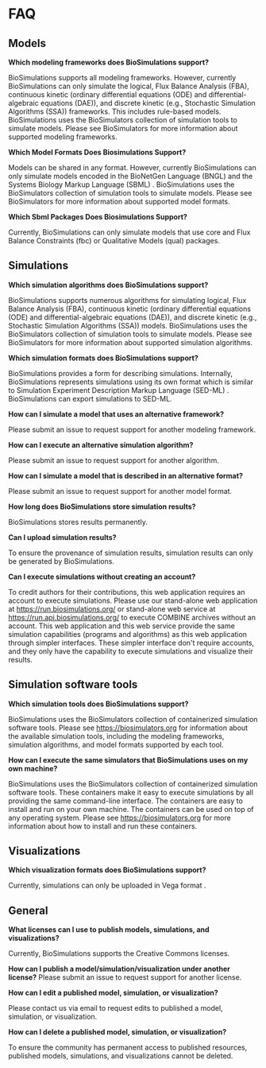 # FAQ

## Models

**Which modeling frameworks does BioSimulations support?**

BioSimulations supports all modeling frameworks. However, currently BioSimulations can only simulate the logical, Flux Balance Analysis (FBA), continuous kinetic (ordinary differential equations (ODE) and differential-algebraic equations (DAE)), and discrete kinetic (e.g., Stochastic Simulation Algorithms (SSA)) frameworks. This includes rule-based models. BioSimulations uses the BioSimulators collection of simulation tools to simulate models. Please see BioSimulators  for more information about supported modeling frameworks.

**Which Model Formats Does Biosimulations Support?**

Models can be shared in any format. However, currently BioSimulations can only simulate models encoded in the BioNetGen Language (BNGL)  and the Systems Biology Markup Language (SBML) . BioSimulations uses the BioSimulators collection of simulation tools to simulate models. Please see BioSimulators  for more information about supported model formats.

**Which Sbml Packages Does Biosimulations Support?**

Currently, BioSimulations can only simulate models that use core and Flux Balance Constraints (fbc)  or Qualitative Models (qual)  packages.

## Simulations 

**Which simulation algorithms does BioSimulations support?**

BioSimulations supports numerous algorithms for simulating logical, Flux Balance Analysis (FBA), continuous kinetic (ordinary differential equations (ODE) and differential-algebraic equations (DAE)), and discrete kinetic (e.g., Stochastic Simulation Algorithms (SSA)) models. BioSimulations uses the BioSimulators collection of simulation tools to simulate models. Please see BioSimulators  for more information about supported simulation algorithms.

**Which simulation formats does BioSimulations support?**

BioSimulations provides a form for describing simulations. Internally, BioSimulations represents simulations using its own format which is similar to Simulation Experiment Description Markup Language (SED-ML) . BioSimulations can export simulations to SED-ML.

**How can I simulate a model that uses an alternative framework?**

Please submit an issue  to request support for another modeling framework.

**How can I execute an alternative simulation algorithm?**

Please submit an issue  to request support for another algorithm.

**How can I simulate a model that is described in an alternative format?**

Please submit an issue  to request support for another model format.

**How long does BioSimulations store simulation results?**

BioSimulations stores results permanently.

**Can I upload simulation results?**

To ensure the provenance of simulation results, simulation results can only be generated by BioSimulations.

**Can I execute simulations without creating an account?**

To credit authors for their contributions, this web application requires an account to execute simulations. Please use our stand-alone web application at https://run.biosimulations.org/ or stand-alone web service at https://run.api.biosimulations.org/ to execute COMBINE archives without an account. This web application and this web service provide the same simulation capabilities (programs and algorithms) as this web application through simpler interfaces. These simpler interface don't require accounts, and they only have the capability to execute simulations and visualize their results.

## Simulation software tools

**Which simulation tools does BioSimulations support?**

BioSimulations uses the BioSimulators collection of containerized simulation software tools. Please see https://biosimulators.org for information about the available simulation tools, including the modeling frameworks, simulation algorithms, and model formats supported by each tool.

**How can I execute the same simulators that BioSimulations uses on my own machine?**

BioSimulations uses the BioSimulators collection of containerized simulation software tools. These containers make it easy to execute simulations by all providing the same command-line interface. The containers are easy to install and run on your own machine. The containers can be used on top of any operating system. Please see https://biosimulators.org for more information about how to install and run these containers.

##  Visualizations

**Which visualization formats does BioSimulations support?**

Currently, simulations can only be uploaded in Vega format .

## General

**What licenses can I use to publish models, simulations, and visualizations?**

Currently, BioSimulations supports the Creative Commons licenses.

**How can I publish a model/simulation/visualization under another license?**
Please submit an issue  to request support for another license.

**How can I edit a published model, simulation, or visualization?**

Please contact us via email  to request edits to published a model, simulation, or visualization.

**How can I delete a published model, simulation, or visualization?**

To ensure the community has permanent access to published resources, published models, simulations, and visualizations cannot be deleted.